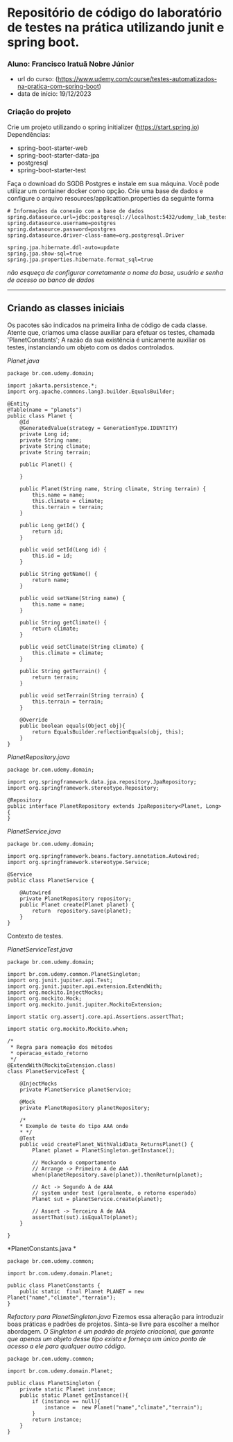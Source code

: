 # Repositório de código do laboratório de testes na prática utilizando junit e spring boot.
### Aluno: Francisco Iratuã Nobre Júnior

* url do curso: (https://www.udemy.com/course/testes-automatizados-na-pratica-com-spring-boot)
* data de início: 19/12/2023

### Criação do projeto

Crie um projeto utilizando o spring initializer (https://start.spring.io)
Dependências:
* spring-boot-starter-web
* spring-boot-starter-data-jpa
* postgresql
* spring-boot-starter-test

Faça o download do SGDB Postgres e instale em sua máquina. Você pode utilizar um container docker como opção.
Crie uma base de dados e configure o arquivo resources/applicattion.properties da seguinte forma
```
# Informações da conexão com a base de dados
spring.datasource.url=jdbc:postgresql://localhost:5432/udemy_lab_testes
spring.datasource.username=postgres
spring.datasource.password=postgres
spring.datasource.driver-class-name=org.postgresql.Driver

spring.jpa.hibernate.ddl-auto=update
spring.jpa.show-sql=true
spring.jpa.properties.hibernate.format_sql=true
```
 *não esqueça de configurar corretamente o nome da base, usuário e senha de acesso ao banco de dados*
 
__________
## Criando as classes iniciais
Os pacotes são indicados na primeira linha de código de cada classe.
Atente que, criamos uma classe auxiliar para efetuar os testes, chamada 'PlanetConstants';
A razão da sua existência é unicamente auxiliar os testes, instanciando um objeto com os dados controlados.

*Planet.java*

```
package br.com.udemy.domain;

import jakarta.persistence.*;
import org.apache.commons.lang3.builder.EqualsBuilder;

@Entity
@Table(name = "planets")
public class Planet {
    @Id
    @GeneratedValue(strategy = GenerationType.IDENTITY)
    private Long id;
    private String name;
    private String climate;
    private String terrain;

    public Planet() {

    }

    public Planet(String name, String climate, String terrain) {
        this.name = name;
        this.climate = climate;
        this.terrain = terrain;
    }

    public Long getId() {
        return id;
    }

    public void setId(Long id) {
        this.id = id;
    }

    public String getName() {
        return name;
    }

    public void setName(String name) {
        this.name = name;
    }

    public String getClimate() {
        return climate;
    }

    public void setClimate(String climate) {
        this.climate = climate;
    }

    public String getTerrain() {
        return terrain;
    }

    public void setTerrain(String terrain) {
        this.terrain = terrain;
    }

    @Override
    public boolean equals(Object obj){
        return EqualsBuilder.reflectionEquals(obj, this);
    }
}
```
*PlanetRepository.java*
````
package br.com.udemy.domain;

import org.springframework.data.jpa.repository.JpaRepository;
import org.springframework.stereotype.Repository;

@Repository
public interface PlanetRepository extends JpaRepository<Planet, Long> {
}

````

*PlanetService.java*
````
package br.com.udemy.domain;

import org.springframework.beans.factory.annotation.Autowired;
import org.springframework.stereotype.Service;

@Service
public class PlanetService {

    @Autowired
    private PlanetRepository repository;
    public Planet create(Planet planet) {
        return  repository.save(planet);
    }
}

````

Contexto de testes.

*PlanetServiceTest.java*
````
package br.com.udemy.domain;

import br.com.udemy.common.PlanetSingleton;
import org.junit.jupiter.api.Test;
import org.junit.jupiter.api.extension.ExtendWith;
import org.mockito.InjectMocks;
import org.mockito.Mock;
import org.mockito.junit.jupiter.MockitoExtension;

import static org.assertj.core.api.Assertions.assertThat;

import static org.mockito.Mockito.when;

/*
 * Regra para nomeação dos métodos
 * operacao_estado_retorno
 */
@ExtendWith(MockitoExtension.class)
class PlanetServiceTest {

    @InjectMocks
    private PlanetService planetService;

    @Mock
    private PlanetRepository planetRepository;

    /*
    * Exemplo de teste do tipo AAA onde
    * */
    @Test
    public void createPlanet_WithValidData_ReturnsPlanet() {
        Planet planet = PlanetSingleton.getInstance();

        // Mockando o comportamento
        // Arrange -> Primeiro A de AAA
        when(planetRepository.save(planet)).thenReturn(planet);

        // Act -> Segundo A de AAA
        // system under test (geralmente, o retorno esperado)
        Planet sut = planetService.create(planet);

        // Assert -> Terceiro A de AAA
        assertThat(sut).isEqualTo(planet);
    }

}
````

*PlanetConstants.java *
````
package br.com.udemy.common;

import br.com.udemy.domain.Planet;

public class PlanetConstants {
    public static  final Planet PLANET = new Planet("name","climate","terrain");
}

````

*Refactory para PlanetSingleton.java*
Fizemos essa alteração para introduzir boas práticas e padrões de projetos. Sinta-se livre para escolher a melhor abordagem.
_O Singleton é um padrão de projeto criacional, que garante que apenas um objeto desse tipo exista e forneça um único ponto de acesso a ele para qualquer outro código._
````
package br.com.udemy.common;

import br.com.udemy.domain.Planet;

public class PlanetSingleton {
    private static Planet instance;
    public static Planet getInstance(){
        if (instance == null){
            instance =  new Planet("name","climate","terrain");
        }
        return instance;
    }
}

````